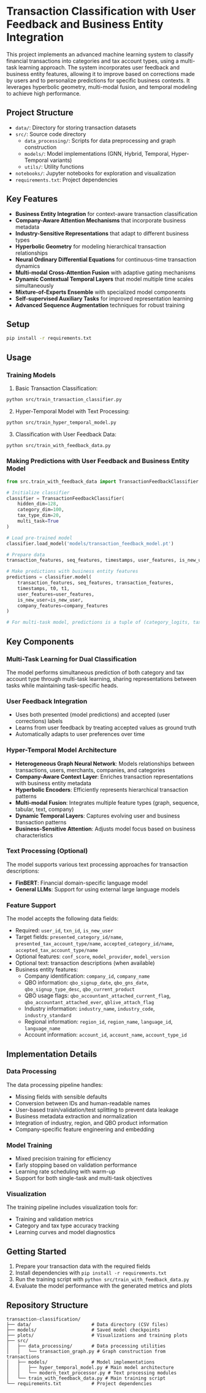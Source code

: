 # Transaction Classification with User Feedback and Business Entity Integration

This project implements an advanced machine learning system to classify financial transactions into categories and tax account types, using a multi-task learning approach. The system incorporates user feedback and business entity features, allowing it to improve based on corrections made by users and to personalize predictions for specific business contexts. It leverages hyperbolic geometry, multi-modal fusion, and temporal modeling to achieve high performance.

## Project Structure

- `data/`: Directory for storing transaction datasets
- `src/`: Source code directory
  - `data_processing/`: Scripts for data preprocessing and graph construction
  - `models/`: Model implementations (GNN, Hybrid, Temporal, Hyper-Temporal variants)
  - `utils/`: Utility functions
- `notebooks/`: Jupyter notebooks for exploration and visualization
- `requirements.txt`: Project dependencies

## Key Features

- **Business Entity Integration** for context-aware transaction classification 
- **Company-Aware Attention Mechanisms** that incorporate business metadata
- **Industry-Sensitive Representations** that adapt to different business types
- **Hyperbolic Geometry** for modeling hierarchical transaction relationships
- **Neural Ordinary Differential Equations** for continuous-time transaction dynamics
- **Multi-modal Cross-Attention Fusion** with adaptive gating mechanisms
- **Dynamic Contextual Temporal Layers** that model multiple time scales simultaneously
- **Mixture-of-Experts Ensemble** with specialized model components
- **Self-supervised Auxiliary Tasks** for improved representation learning
- **Advanced Sequence Augmentation** techniques for robust training

## Setup

```bash
pip install -r requirements.txt
```

## Usage

### Training Models

1. Basic Transaction Classification:
```bash
python src/train_transaction_classifier.py
```

2. Hyper-Temporal Model with Text Processing:
```bash
python src/train_hyper_temporal_model.py
```

3. Classification with User Feedback Data:
```bash
python src/train_with_feedback_data.py
```

### Making Predictions with User Feedback and Business Entity Model

```python
from src.train_with_feedback_data import TransactionFeedbackClassifier

# Initialize classifier
classifier = TransactionFeedbackClassifier(
    hidden_dim=128,
    category_dim=100,
    tax_type_dim=20,
    multi_task=True
)

# Load pre-trained model
classifier.load_model('models/transaction_feedback_model.pt')

# Prepare data
transaction_features, seq_features, timestamps, user_features, is_new_user, _, company_features, t0, t1 = classifier.prepare_data(df)

# Make predictions with business entity features
predictions = classifier.model(
    transaction_features, seq_features, transaction_features, 
    timestamps, t0, t1, 
    user_features=user_features, 
    is_new_user=is_new_user,
    company_features=company_features
)

# For multi-task model, predictions is a tuple of (category_logits, tax_type_logits)
```

## Key Components

### Multi-Task Learning for Dual Classification
The model performs simultaneous prediction of both category and tax account type through multi-task learning, sharing representations between tasks while maintaining task-specific heads.

### User Feedback Integration
- Uses both presented (model predictions) and accepted (user corrections) labels
- Learns from user feedback by treating accepted values as ground truth 
- Automatically adapts to user preferences over time

### Hyper-Temporal Model Architecture
- **Heterogeneous Graph Neural Network**: Models relationships between transactions, users, merchants, companies, and categories
- **Company-Aware Context Layer**: Enriches transaction representations with business entity metadata
- **Hyperbolic Encoders**: Efficiently represents hierarchical transaction patterns
- **Multi-modal Fusion**: Integrates multiple feature types (graph, sequence, tabular, text, company)
- **Dynamic Temporal Layers**: Captures evolving user and business transaction patterns
- **Business-Sensitive Attention**: Adjusts model focus based on business characteristics

### Text Processing (Optional)
The model supports various text processing approaches for transaction descriptions:
- **FinBERT**: Financial domain-specific language model
- **General LLMs**: Support for using external large language models

### Feature Support
The model accepts the following data fields:
- Required: `user_id`, `txn_id`, `is_new_user`
- Target fields: `presented_category_id/name`, `presented_tax_account_type/name`, `accepted_category_id/name`, `accepted_tax_account_type/name`
- Optional features: `conf_score`, `model_provider`, `model_version`
- Optional text: transaction descriptions (when available)
- Business entity features:
  - Company identification: `company_id`, `company_name`
  - QBO information: `qbo_signup_date`, `qbo_gns_date`, `qbo_signup_type_desc`, `qbo_current_product`
  - QBO usage flags: `qbo_accountant_attached_current_flag`, `qbo_accountant_attached_ever`, `qblive_attach_flag`
  - Industry information: `industry_name`, `industry_code`, `industry_standard`
  - Regional information: `region_id`, `region_name`, `language_id`, `language_name`
  - Account information: `account_id`, `account_name`, `account_type_id`

## Implementation Details

### Data Processing
The data processing pipeline handles:
- Missing fields with sensible defaults
- Conversion between IDs and human-readable names
- User-based train/validation/test splitting to prevent data leakage
- Business metadata extraction and normalization
- Integration of industry, region, and QBO product information
- Company-specific feature engineering and embedding

### Model Training
- Mixed precision training for efficiency
- Early stopping based on validation performance
- Learning rate scheduling with warm-up
- Support for both single-task and multi-task objectives

### Visualization
The training pipeline includes visualization tools for:
- Training and validation metrics
- Category and tax type accuracy tracking
- Learning curves and model diagnostics

## Getting Started

1. Prepare your transaction data with the required fields
2. Install dependencies with `pip install -r requirements.txt`
3. Run the training script with `python src/train_with_feedback_data.py`
4. Evaluate the model performance with the generated metrics and plots

## Repository Structure

```
transaction-classification/
├── data/                      # Data directory (CSV files)
├── models/                    # Saved model checkpoints
├── plots/                     # Visualizations and training plots
├── src/
│   ├── data_processing/       # Data processing utilities
│   │   └── transaction_graph.py # Graph construction from transactions
│   ├── models/                # Model implementations
│   │   ├── hyper_temporal_model.py # Main model architecture
│   │   └── modern_text_processor.py # Text processing modules
│   └── train_with_feedback_data.py # Main training script
└── requirements.txt           # Project dependencies
```